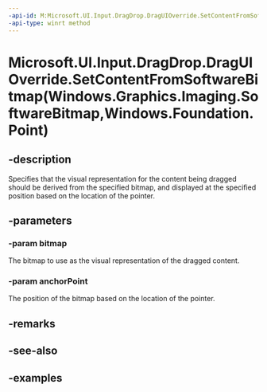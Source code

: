 ```yaml
---
-api-id: M:Microsoft.UI.Input.DragDrop.DragUIOverride.SetContentFromSoftwareBitmap(Windows.Graphics.Imaging.SoftwareBitmap,Windows.Foundation.Point)
-api-type: winrt method
---
```


# Microsoft.UI.Input.DragDrop.DragUIOverride.SetContentFromSoftwareBitmap(Windows.Graphics.Imaging.SoftwareBitmap,Windows.Foundation.Point)

<!--
public void SetContentFromSoftwareBitmap (Windows.Graphics.Imaging.SoftwareBitmap bitmap, Windows.Foundation.Point anchorPoint);
-->

## -description

Specifies that the visual representation for the content being dragged should be derived from the specified bitmap, and displayed at the specified position based on the location of the pointer.

## -parameters

### -param bitmap

The bitmap to use as the visual representation of the dragged content.

### -param anchorPoint

The position of the bitmap based on the location of the pointer.

## -remarks

## -see-also

## -examples
